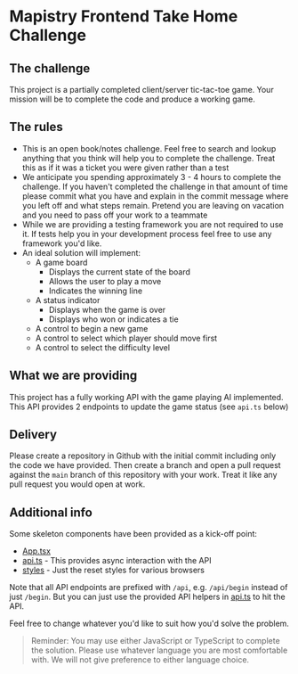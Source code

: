 # Mapistry Frontend Take Home Challenge

## The challenge

This project is a partially completed client/server tic-tac-toe game. Your mission will be to complete the code and produce a working game.

## The rules

- This is an open book/notes challenge. Feel free to search and lookup anything that you think will help you to complete the challenge. Treat this as if it was a ticket you were given rather than a test
- We anticipate you spending approximately 3 - 4 hours to complete the challenge. If you haven't completed the challenge in that amount of time please commit what you have and explain in the commit message where you left off and what steps remain. Pretend you are leaving on vacation and you need to pass off your work to a teammate
- While we are providing a testing framework you are not required to use it. If tests help you in your development process feel free to use any framework you'd like.
- An ideal solution will implement:
  - A game board
    - Displays the current state of the board
    - Allows the user to play a move
    - Indicates the winning line
  - A status indicator
    - Displays when the game is over
    - Displays who won or indicates a tie
  - A control to begin a new game
  - A control to select which player should move first
  - A control to select the difficulty level

## What we are providing

This project has a fully working API with the game playing AI implemented. This API provides 2 endpoints to update the game status (see `api.ts` below)

## Delivery

Please create a repository in Github with the initial commit including only the code we have provided. Then create a branch and open a pull request against the `main` branch of this repository with your work. Treat it like any pull request you would open at work.

## Additional info

Some skeleton components have been provided as a kick-off point:

- [App.tsx](./packages/client/src/components/App.tsx)
- [api.ts](./packages/client/src/api.ts) - This provides async interaction with the API
- [styles](./packages/client/src/styles) - Just the reset styles for various browsers

Note that all API endpoints are prefixed with `/api`, e.g. `/api/begin` instead of just `/begin`. But you can just use the provided API helpers in [api.ts](./packages/client/src/api.ts) to hit the API.

Feel free to change whatever you'd like to suit how you'd solve the problem.

> Reminder: You may use either JavaScript or TypeScript to complete the solution. Please use whatever language you are most comfortable with. We will not give preference to either language choice.
